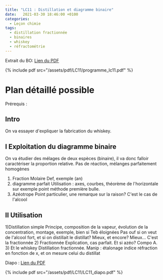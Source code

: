 ```yaml
---
title: "LC11 : Distillation et diagramme binaire"
date:   2021-03-30 18:46:00 +0100
categories:
  - Leçon chimie
tags:
  - distillation fractionnée
  - binaires
  - whiskey
  - réfractométrie
---
```

Extrait du BO:
[Lien du PDF](/assets/pdf/LC11/programme_lc11.pdf)

{% include pdf src="/assets/pdf/LC11/programme_lc11.pdf" %}


# Plan détaillé possible
Prérequis : 
## Intro
On va essayer d'expliquer la fabrication du whiskey.
## I Exploitation du diagramme binaire
On va étudier des mélages de deux espèces (binaire), il va donc falloir caractériser la proportion relative. Pas de réaction, mélanges parfaitement homogènes
1) Fraction Molaire
Def, exemple (an)
2) diagramme parfait
Utilisation : axes, courbes, théorème de l'horizontale sur exemple point méthode première bulle.
3) Azéotrope
Point particulier, une remarque sur la raison? C'est le cas de l'alcool

## II Utilisation
1)Distillation simple
Principe, composition de la vapeur, évolution de la concentration, montage, exemple, bien si Teb éloignées
Pas ouf si on veut de l'alcool fort, et si on distillait le distillat? Mieux, et encore? Mieux... C'est la fractionnée
2) Fractionnée
Explication, cas parfait. Et si azéo? Compo A.
3) Et le whiskey
Distillation fractionnée. Manip : étalonage indice réfraction en fonction de x, et on mesure celui du distillat

Diapo : [Lien du PDF](/assets/pdf/LC11/LC11_diapo.pdf)

{% include pdf src="/assets/pdf/LC11/LC11_diapo.pdf" %}
